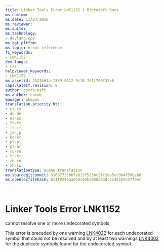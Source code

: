 ```yaml
---
title: Linker Tools Error LNK1152 | Microsoft Docs
ms.custom: 
ms.date: 11/04/2016
ms.reviewer: 
ms.suite: 
ms.technology:
- devlang-cpp
ms.tgt_pltfrm: 
ms.topic: error-reference
f1_keywords:
- LNK1152
dev_langs:
- C++
helpviewer_keywords:
- LNK1152
ms.assetid: 2523b61a-1359-4612-9c16-7d1f705f32e6
caps.latest.revision: 8
author: corob-msft
ms.author: corob
manager: ghogen
translation.priority.ht:
- cs-cz
- de-de
- es-es
- fr-fr
- it-it
- ja-jp
- ko-kr
- pl-pl
- pt-br
- ru-ru
- tr-tr
- zh-cn
- zh-tw
translationtype: Human Translation
ms.sourcegitcommit: 3168772cbb7e8127523bc2fc2da5cc9b4f59beb8
ms.openlocfilehash: 811f8246aa0bdc02ba9b62a4dc2c455b9c47f0ec

---
```

# Linker Tools Error LNK1152
cannot resolve one or more undecorated symbols  
  
 This error is preceded by one warning [LNK4022](../../error-messages/tool-errors/linker-tools-warning-lnk4022.md) for each undecorated symbol that could not be resolved and by at least two warnings [LNK4002](../../error-messages/tool-errors/linker-tools-warning-lnk4002.md) for the duplicate symbols found for the undecorated symbol.


<!--HONumber=Jan17_HO1-->


